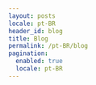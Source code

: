 ```yaml
---
layout: posts
locale: pt-BR
header_id: blog
title: Blog
permalink: /pt-BR/blog
pagination:
  enabled: true
  locale: pt-BR
---
```

